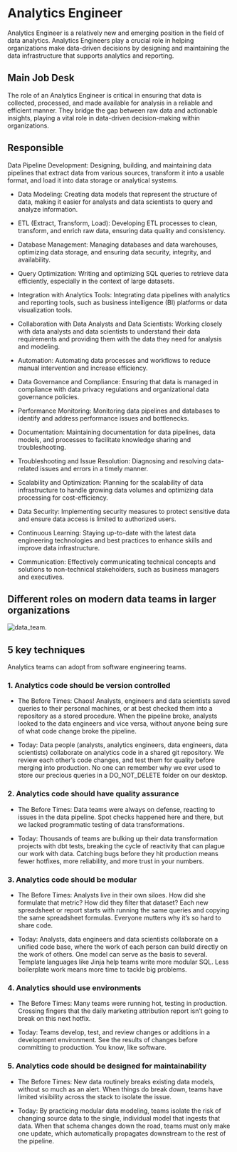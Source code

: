 # Analytics Engineer

Analytics Engineer is a relatively new and emerging position in the field of data analytics. Analytics Engineers play a crucial role in helping organizations make data-driven decisions by designing and maintaining the data infrastructure that supports analytics and reporting.

## Main Job Desk
The role of an Analytics Engineer is critical in ensuring that data is collected, processed, and made available for analysis in a reliable and efficient manner. They bridge the gap between raw data and actionable insights, playing a vital role in data-driven decision-making within organizations.

## Responsible
Data Pipeline Development: Designing, building, and maintaining data pipelines that extract data from various sources, transform it into a usable format, and load it into data storage or analytical systems.

* Data Modeling: Creating data models that represent the structure of data, making it easier for analysts and data scientists to query and analyze information.

* ETL (Extract, Transform, Load): Developing ETL processes to clean, transform, and enrich raw data, ensuring data quality and consistency.

* Database Management: Managing databases and data warehouses, optimizing data storage, and ensuring data security, integrity, and availability.

* Query Optimization: Writing and optimizing SQL queries to retrieve data efficiently, especially in the context of large datasets.

* Integration with Analytics Tools: Integrating data pipelines with analytics and reporting tools, such as business intelligence (BI) platforms or data visualization tools.

* Collaboration with Data Analysts and Data Scientists: Working closely with data analysts and data scientists to understand their data requirements and providing them with the data they need for analysis and modeling.

* Automation: Automating data processes and workflows to reduce manual intervention and increase efficiency.

* Data Governance and Compliance: Ensuring that data is managed in compliance with data privacy regulations and organizational data governance policies.

* Performance Monitoring: Monitoring data pipelines and databases to identify and address performance issues and bottlenecks.

* Documentation: Maintaining documentation for data pipelines, data models, and processes to facilitate knowledge sharing and troubleshooting.

* Troubleshooting and Issue Resolution: Diagnosing and resolving data-related issues and errors in a timely manner.

* Scalability and Optimization: Planning for the scalability of data infrastructure to handle growing data volumes and optimizing data processing for cost-efficiency.

* Data Security: Implementing security measures to protect sensitive data and ensure data access is limited to authorized users.

* Continuous Learning: Staying up-to-date with the latest data engineering technologies and best practices to enhance skills and improve data infrastructure.

* Communication: Effectively communicating technical concepts and solutions to non-technical stakeholders, such as business managers and executives.

## Different roles on modern data teams in larger organizations

![data_team.](https://www.getdbt.com/ui/img/guides/analytics-engineering/analytics-engineer-role.png)


## 5 key techniques
Analytics teams can adopt from software engineering teams.

### 1. Analytics code should be version controlled #
- The Before Times: Chaos! Analysts, engineers and data scientists saved queries to their personal machines, or at best checked them into a repository as a stored procedure. When the pipeline broke, analysts looked to the data engineers and vice versa, without anyone being sure of what code change broke the pipeline.

- Today: Data people (analysts, analytics engineers, data engineers, data scientists) collaborate on analytics code in a shared git repository. We review each other’s code changes, and test them for quality before merging into production. No one can remember why we ever used to store our precious queries in a DO_NOT_DELETE folder on our desktop.

### 2. Analytics code should have quality assurance #
- The Before Times: Data teams were always on defense, reacting to issues in the data pipeline. Spot checks happened here and there, but we lacked programmatic testing of data transformations.

- Today: Thousands of teams are bulking up their data transformation projects with dbt tests, breaking the cycle of reactivity that can plague our work with data. Catching bugs before they hit production means fewer hotfixes, more reliability, and more trust in your numbers.

### 3. Analytics code should be modular #
- The Before Times: Analysts live in their own siloes. How did she formulate that metric? How did they filter that dataset? Each new spreadsheet or report starts with running the same queries and copying the same spreadsheet formulas. Everyone mutters why it’s so hard to share code.

- Today: Analysts, data engineers and data scientists collaborate on a unified code base, where the work of each person can build directly on the work of others. One model can serve as the basis to several. Template languages like Jinja help teams write more modular SQL. Less boilerplate work means more time to tackle big problems.

### 4. Analytics should use environments #
- The Before Times: Many teams were running hot, testing in production. Crossing fingers that the daily marketing attribution report isn’t going to break on this next hotfix.

- Today: Teams develop, test, and review changes or additions in a development environment. See the results of changes before committing to production. You know, like software.

### 5. Analytics code should be designed for maintainability #
- The Before Times: New data routinely breaks existing data models, without so much as an alert. When things do break down, teams have limited visibility across the stack to isolate the issue.

- Today: By practicing modular data modeling, teams isolate the risk of changing source data to the single, individual model that ingests that data. When that schema changes down the road, teams must only make one update, which automatically propagates downstream to the rest of the pipeline.

